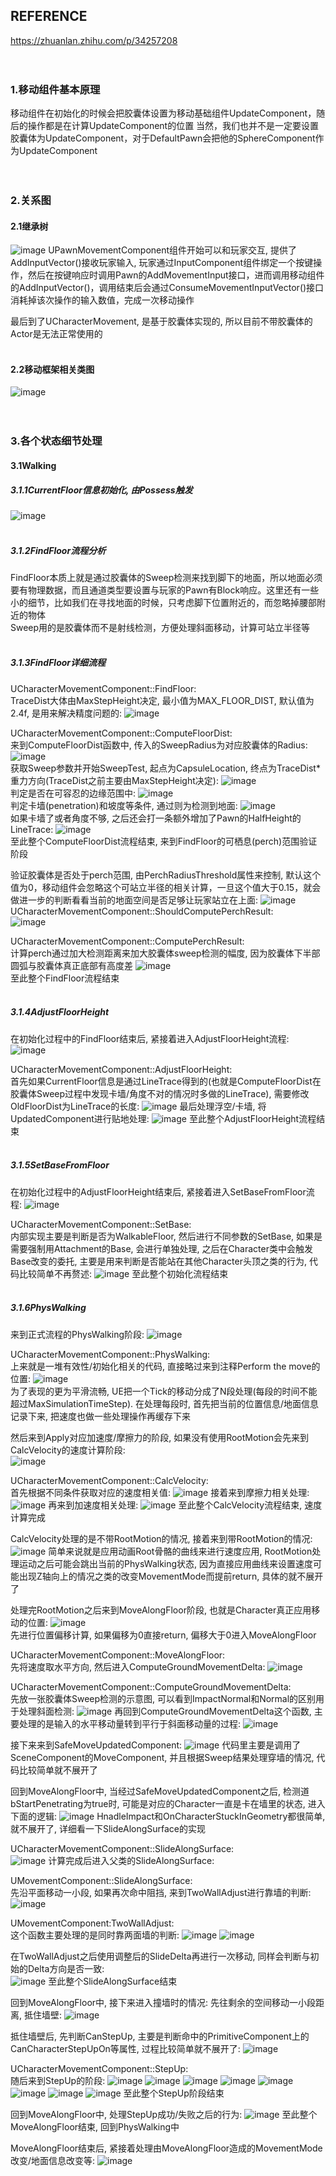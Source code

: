 ## REFERENCE
https://zhuanlan.zhihu.com/p/34257208
<br><br><br>

### 1.移动组件基本原理
移动组件在初始化的时候会把胶囊体设置为移动基础组件UpdateComponent，随后的操作都是在计算UpdateComponent的位置
当然，我们也并不是一定要设置胶囊体为UpdateComponent，对于DefaultPawn会把他的SphereComponent作为UpdateComponent
<br><br><br>

### 2.关系图
#### 2.1继承树
![image](Assets/CharacterMovement/继承树.png)
UPawnMovementComponent组件开始可以和玩家交互, 提供了AddInputVector()接收玩家输入, 玩家通过InputComponent组件绑定一个按键操作，然后在按键响应时调用Pawn的AddMovementInput接口，进而调用移动组件的AddInputVector()，调用结束后会通过ConsumeMovementInputVector()接口消耗掉该次操作的输入数值，完成一次移动操作

最后到了UCharacterMovement, 是基于胶囊体实现的, 所以目前不带胶囊体的Actor是无法正常使用的
<br><br>

#### 2.2移动框架相关类图
![image](Assets/CharacterMovement/移动框架相关类图.png)
<br><br><br>

### 3.各个状态细节处理
#### 3.1Walking
##### 3.1.1CurrentFloor信息初始化, 由Possess触发
![image](Assets/CharacterMovement/默认初始化过程堆栈.png)
<br><br>

##### 3.1.2FindFloor流程分析
FindFloor本质上就是通过胶囊体的Sweep检测来找到脚下的地面，所以地面必须要有物理数据，而且通道类型要设置与玩家的Pawn有Block响应。这里还有一些小的细节，比如我们在寻找地面的时候，只考虑脚下位置附近的，而忽略掉腰部附近的物体\
Sweep用的是胶囊体而不是射线检测，方便处理斜面移动，计算可站立半径等
<br><br>

##### 3.1.3FindFloor详细流程
UCharacterMovementComponent::FindFloor:\
TraceDist大体由MaxStepHeight决定, 最小值为MAX_FLOOR_DIST, 默认值为2.4f, 是用来解决精度问题的:
![image](Assets/CharacterMovement/FindFloor:计算FloorSweepTraceDist.png)

UCharacterMovementComponent::ComputeFloorDist:\
来到ComputeFloorDist函数中, 传入的SweepRadius为对应胶囊体的Radius:
![image](Assets/CharacterMovement/ComputeFloorDist入口.png)\
获取Sweep参数并开始SweepTest, 起点为CapsuleLocation, 终点为TraceDist*重力方向(TraceDist之前主要由MaxStepHeight决定):
![image](Assets/CharacterMovement/ComputeFloorDist:Sweep过程.png)\
判定是否在可容忍的边缘范围中:
![image](Assets/CharacterMovement/ComputeFloorDist:判断perch范围.png)\
判定卡墙(penetration)和坡度等条件, 通过则为检测到地面:
![image](Assets/CharacterMovement/ComputeFloorDist:判断卡墙和坡度.png)\
如果卡墙了或者角度不够, 之后还会打一条额外增加了Pawn的HalfHeight的LineTrace:
![image](Assets/CharacterMovement/ComputeFloorDist:卡墙和角度不对的处理.png)\
至此整个ComputeFloorDist流程结束, 来到FindFloor的可栖息(perch)范围验证阶段

验证胶囊体是否处于perch范围, 由PerchRadiusThreshold属性来控制, 默认这个值为0，移动组件会忽略这个可站立半径的相关计算，一旦这个值大于0.15，就会做进一步的判断看看当前的地面空间是否足够让玩家站立在上面:
![image](Assets/CharacterMovement/FindFloor:验证perch范围.png)
UCharacterMovementComponent::ShouldComputePerchResult:\
![image](Assets/CharacterMovement/ShouldComputePerchResult详细流程.png)

UCharacterMovementComponent::ComputePerchResult:\
计算perch通过加大检测距离来加大胶囊体sweep检测的幅度, 因为胶囊体下半部圆弧与胶囊体真正底部有高度差
![image](Assets/CharacterMovement/ComputePerchResult详细流程.png)\
至此整个FindFloor流程结束
<br><br>

##### 3.1.4AdjustFloorHeight
在初始化过程中的FindFloor结束后, 紧接着进入AdjustFloorHeight流程:
![image](Assets/CharacterMovement/AdjustFloorHeight入口.png)

UCharacterMovementComponent::AdjustFloorHeight:\
首先如果CurrentFloor信息是通过LineTrace得到的(也就是ComputeFloorDist在胶囊体Sweep过程中发现卡墙/角度不对的情况时多做的LineTrace), 需要修改OldFloorDist为LineTrace的长度:
![image](Assets/CharacterMovement/AdjustFloorHeight:LineTrace获得Floor的调整.png)
最后处理浮空/卡墙, 将UpdatedComponent进行贴地处理:
![image](Assets/CharacterMovement/AdjustFloorHeight:将UpdateComponent贴地.png)
至此整个AdjustFloorHeight流程结束
<br><br>

##### 3.1.5SetBaseFromFloor
在初始化过程中的AdjustFloorHeight结束后, 紧接着进入SetBaseFromFloor流程:
![image](Assets/CharacterMovement/SetBaseFromFloor入口.png)

UCharacterMovementComponent::SetBase:\
内部实现主要是判断是否为WalkableFloor, 然后进行不同参数的SetBase, 如果是需要强制用Attachment的Base, 会进行单独处理, 之后在Character类中会触发Base改变的委托, 主要是用来判断是否能站在其他Character头顶之类的行为, 代码比较简单不再赘述:
![image](Assets/CharacterMovement/SetBase.png)
至此整个初始化流程结束
<br><br>

##### 3.1.6PhysWalking
来到正式流程的PhysWalking阶段:
![image](Assets/CharacterMovement/PhysWalking调用堆栈.png)

UCharacterMovementComponent::PhysWalking:\
上来就是一堆有效性/初始化相关的代码, 直接略过来到注释Perform the move的位置:
![image](Assets/CharacterMovement/PhysWalking:状态缓存阶段.png)\
为了表现的更为平滑流畅, UE把一个Tick的移动分成了N段处理(每段的时间不能超过MaxSimulationTimeStep). 在处理每段时, 首先把当前的位置信息/地面信息记录下来, 把速度也做一些处理操作再缓存下来

然后来到Apply对应加速度/摩擦力的阶段, 如果没有使用RootMotion会先来到CalcVelocity的速度计算阶段:\
![image](Assets/CharacterMovement/CalcVelocity入口.png)

UCharacterMovementComponent::CalcVelocity:\
首先根据不同条件获取对应的速度相关值:
![image](Assets/CharacterMovement/CalcVelocity:速度相关值获取过程.png)
接着来到摩擦力相关处理:
![image](Assets/CharacterMovement/CalcVelocity:摩擦力相关处理.png)
再来到加速度相关处理:
![image](Assets/CharacterMovement/CalcVelocity:加速度相关处理.png)
至此整个CalcVelocity流程结束, 速度计算完成

CalcVelocity处理的是不带RootMotion的情况, 接着来到带RootMotion的情况:
![image](Assets/CharacterMovement/ApplyRootMotionToVelocity入口.png)
简单来说就是应用动画Root骨骼的曲线来进行速度应用, RootMotion处理运动之后可能会跳出当前的PhysWalking状态, 因为直接应用曲线来设置速度可能出现Z轴向上的情况之类的改变MovementMode而提前return, 具体的就不展开了

处理完RootMotion之后来到MoveAlongFloor阶段, 也就是Character真正应用移动的位置:
![image](Assets/CharacterMovement/MoveAlongFloor入口.png)\
先进行位置偏移计算, 如果偏移为0直接return, 偏移大于0进入MoveAlongFloor

UCharacterMovementComponent::MoveAlongFloor:\
先将速度取水平方向, 然后进入ComputeGroundMovementDelta:
![image](Assets/CharacterMovement/ComputeGroundMovementDelta入口.png)

UCharacterMovementComponent::ComputeGroundMovementDelta:\
先放一张胶囊体Sweep检测的示意图, 可以看到ImpactNormal和Normal的区别用于处理斜面检测:
![image](Assets/CharacterMovement/胶囊体Sweep与LineTrace.png)
再回到ComputeGroundMovementDelta这个函数, 主要处理的是输入的水平移动量转到平行于斜面移动量的过程:
![image](Assets/CharacterMovement/ComputeGroudMovementDelta:水平速度转斜面速度相关处理.png)

接下来来到SafeMoveUpdatedComponent:
![image](Assets/CharacterMovement/SafeMoveUpdatedComponent入口.png)
代码里主要是调用了SceneComponent的MoveComponent, 并且根据Sweep结果处理穿墙的情况, 代码比较简单就不展开了

回到MoveAlongFloor中, 当经过SafeMoveUpdatedComponent之后, 检测道bStartPenetrating为true时, 可能是对应的Character一直是卡在墙里的状态, 进入下面的逻辑:
![image](Assets/CharacterMovement/MoveAlongFloor:Hit.bStartPenetrating.png)
HnadleImpact和OnCharacterStuckInGeometry都很简单, 就不展开了, 详细看一下SlideAlongSurface的实现

UCharacterMovementComponent::SlideAlongSurface:\
![image](Assets/CharacterMovement/UCharacterMovement::SlideAlongSurface.png)
计算完成后进入父类的SlideAlongSurface:

UMovementComponent::SlideAlongSurface:\
先沿平面移动一小段, 如果再次命中阻挡, 来到TwoWallAdjust进行靠墙的判断:
![image](Assets/CharacterMovement/UMovementComponent::SlideAlongSurface:沿平面方向移动.png)

UMovementComponent:TwoWallAdjust:\
这个函数主要处理的是同时靠两面墙的判断:
![image](Assets/CharacterMovement/TwoWallAdjust计算示意图.png)
![image](Assets/CharacterMovement/TwoWallAdjust处理同时靠两面墙的情况.png)

在TwoWallAdjust之后使用调整后的SlideDelta再进行一次移动, 同样会判断与初始的Delta方向是否一致:\
![image](Assets/CharacterMovement/UMovementComponent::SlideAlongSurface:沿调整后的SlideDelta移动.png)
至此整个SlideAlongSurface结束

回到MoveAlongFloor中, 接下来进入撞墙时的情况:
先往剩余的空间移动一小段距离, 抵住墙壁:
![image](Assets/CharacterMovement/MoveAlongFloor:Hit.IsValidBlockingHit1.png)

抵住墙壁后, 先判断CanStepUp, 主要是判断命中的PrimitiveComponent上的CanCharacterStepUpOn等属性, 过程比较简单就不展开了:
![image](Assets/CharacterMovement/StepUp入口.png)

UCharacterMovementComponent::StepUp:\
随后来到StepUp的阶段:
![image](Assets/CharacterMovement/StepUp示意图.png)
![image](Assets/CharacterMovement/UCharacterMovementComponent::StepUp1.png)
![image](Assets/CharacterMovement/UCharacterMovementComponent::StepUp2.png)
![image](Assets/CharacterMovement/UCharacterMovementComponent::StepUp3.png)
![image](Assets/CharacterMovement/UCharacterMovementComponent::StepUp4.png)
![image](Assets/CharacterMovement/UCharacterMovementComponent::StepUp5.png)
![image](Assets/CharacterMovement/UCharacterMovementComponent::StepUp6.png)
![image](Assets/CharacterMovement/UCharacterMovementComponent::StepUp7.png)
至此整个StepUp阶段结束

回到MoveAlongFloor中, 处理StepUp成功/失败之后的行为:
![image](Assets/CharacterMovement/MoveAlongFloor:Hit.IsValidBlockingHit2.png)
至此整个MoveAlongFloor结束, 回到PhysWalking中

MoveAlongFloor结束后, 紧接着处理由MoveAlongFloor造成的MovementMode改变/地面信息改变等:
![image](Assets/CharacterMovement/PhysWalking:MoveAlongFloor后的MovementMode和地面信息处理.png)

